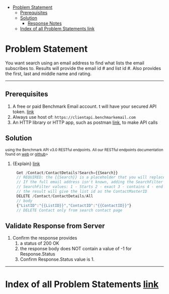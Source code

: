 - [Problem Statement](#problem-statement)
    - [Prerequisites](#prerequisites)
    - [Solution](#solution)
        - [Response Notes](#response-notes)
    - [Index of all Problem Statements link](#index-of-all-problem-statements-link)

# Problem Statement

You want search using an email address to find what lists the email subscribes to. Results will provide the email id # and list id #. Also provides the first, last and middle name and rating.

---

## Prerequisites

1. A free or paid Benchmark Email account. t will have your secured API token.  [link](https://ui.benchmarkemail.com/Integrate#AP)
1. Always use host of: `https://clientapi.benchmarkemail.com`
1. An HTTP library or HTTP app, such as postman [link](https://www.getpostman.com/), to make API calls

## Solution

<sub>using the Benchmark API v3.0 RESTful endpoints. All our RESTful endpoints documentation found on [web](https://developer.benchmarkemail.com/) or [github](https://github.com/BenchmarkEmail/RESTful-API-v3/tree/master/Postman%20Collections)></sub>

1. {Explain} [link]()

```js
     Get /Contact/ContactDetails?Search={{Search}} 
     // REQUIRED: the {{Search}} is a placeholder that you will replace with the full email address.
     // If the full email address isn't known, adding the SearchFilter value will allow you to use a partioal email
     // SearchFilter values: 1 - Starts 2 - exact 3 - contains 4 - end
     // the result will give the list id as the ContactMasterID
     DELETE /Contact/ContactDetails/All
     // body
     {"ListID":"{{ListID}}","ContactID":"{{ContactID}}"} 
     // DELETE Contact only from search contact page
```

## Validate Response from Server

1. Confirm the response provides
    1. a status of 200 OK 
    1. the response body does NOT contain a value of -1 for Response.Status
    1. Confirm Response.Status value is 1.

---

# Index of all Problem Statements [link](https://benchmarkemail.github.io/RESTful-API-v3/)
